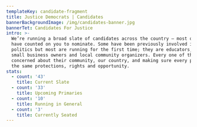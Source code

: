 ```yaml
---
templateKey: candidate-fragment
title: Justice Democrats | Candidates
bannerBackgroundImage: /img/candidates-banner.jpg
bannerTet: Candidates For Justice
intro: >-
  We’re running a broad slate of candidates across the country — most of whom we
  have counted on you to nominate. Some have been previously involved in
  politics but most are running for the first time; they are educators, nurses,
  small business owners and local community organizers. Every one of them
  concerned about their community, our country, and making sure every person has
  the same protections, rights and opportunity.
stats:
  - count: '43'
    title: Current Slate
  - count: '33'
    title: Upcoming Primaries
  - count: '10'
    title: Running in General
  - count: '3'
    title: Currently Seated
---
```


